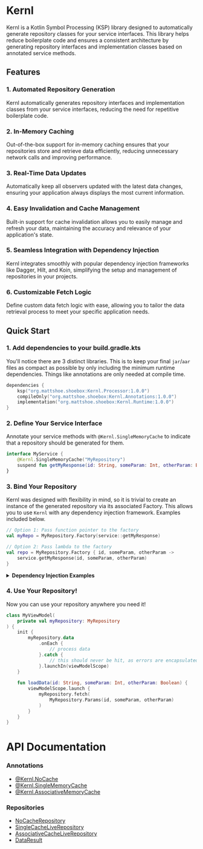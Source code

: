 # Kernl

Kernl is a Kotlin Symbol Processing (KSP) library designed to automatically generate repository classes for your service interfaces. This library helps reduce boilerplate code and ensures a consistent architecture by generating repository interfaces and implementation classes based on annotated service methods.


## Features

### 1. Automated Repository Generation
Kernl automatically generates repository interfaces and implementation classes from your service interfaces, reducing the need for repetitive boilerplate code.

### 2. In-Memory Caching
Out-of-the-box support for in-memory caching ensures that your repositories store and retrieve data efficiently, reducing unnecessary network calls and improving performance.

### 3. Real-Time Data Updates
Automatically keep all observers updated with the latest data changes, ensuring your application always displays the most current information.

### 4. Easy Invalidation and Cache Management
Built-in support for cache invalidation allows you to easily manage and refresh your data, maintaining the accuracy and relevance of your application's state.

### 5. Seamless Integration with Dependency Injection
Kernl integrates smoothly with popular dependency injection frameworks like Dagger, Hilt, and Koin, simplifying the setup and management of repositories in your projects.

### 6. Customizable Fetch Logic
Define custom data fetch logic with ease, allowing you to tailor the data retrieval process to meet your specific application needs.



## Quick Start

### 1. Add dependencies to your build.gradle.kts
You'll notice there are 3 distinct libraries. This is to keep your final `jar`/`aar` files as compact as possible by only
including the minimum runtime dependencies. Things like annotations are only needed at compile time.
```kotlin
dependencies {
    ksp("org.mattshoe.shoebox:Kernl.Processor:1.0.0")
    compileOnly("org.mattshoe.shoebox:Kernl.Annotations:1.0.0")
    implementation("org.mattshoe.shoebox:Kernl.Runtime:1.0.0")
}
```

### 2. Define Your Service Interface

Annotate your service methods with `@Kernl.SingleMemoryCache` to indicate that a repository should be generated for them.

```kotlin
interface MyService {
    @Kernl.SingleMemoryCache("MyRepository")
    suspend fun getMyResponse(id: String, someParam: Int, otherParam: Boolean): MyResponseData
}
```

### 3. Bind Your Repository

Kernl was designed with flexibility in mind, so it is trivial to create an instance of the generated repository 
via its associated Factory. This allows you to use `Kernl` with any dependency injection framework. Examples included below.

```kotlin
// Option 1: Pass function pointer to the factory
val myRepo = MyRepository.Factory(service::getMyResponse)

// Option 2: Pass lambda to the factory
val repo = MyRepository.Factory { id, someParam, otherParam ->
    service.getMyResponse(id, someParam, otherParam)
}
```

<details>
    <summary><b>Dependency Injection Examples</b></summary>

#### Dagger Sample
```kotlin
@Module
interface MyServiceModule {
    companion object {
        @Provides
        fun provideMyRepository(
            service: MyService
        ): MyRepository {
            return MyRepository.Factory(service::getMyResponse)
        }
    }
}
```

#### Hilt Sample
```kotlin
@Module
@InstallIn(SingletonComponent::class)
object MyServiceModule {
    
    @Singleton
    @Provides
    fun provideMyRepository(
        service: MyService
    ): MyServiceRepository {
        return MyRepository.Factory(service::getMyResponse)
    }
}
```

#### Koin Sample
```kotlin
val myServiceModule = module {
    single<MyRepository> {
        MyRepository.Factory(get<MyService>()::getMyResponse)
    }
}
```

#### Spring Sample
```kotlin
@Configuration
class MyServiceConfiguration {

    @Bean
    fun myRepository(service: MyService): MyRepository {
        return MyRepository.Factory(service::getMyResponse)
    }
}
```
</details>


### 4. Use Your Repository!

Now you can use your repository anywhere you need it!

```kotlin
class MyViewModel(
    private val myRepository: MyRepository
) {
    init {
        myRepository.data
            .onEach {
                // process data
            }.catch {
                // this should never be hit, as errors are encapsulated in DataResult
            }.launchIn(viewModelScope)
    }
    
    fun loadData(id: String, someParam: Int, otherParam: Boolean) {
        viewModelScope.launch {
            myRepository.fetch(
                MyRepository.Params(id, someParam, otherParam)
            )
        }
    }
}
```



# API Documentation 

### Annotations
- [@Kernl.NoCache](docs/NO_CACHE.md)
- [@Kernl.SingleMemoryCache](docs/SINGLE_MEMORY_CACHE.md)
- [@Kernl.AssociativeMemoryCache](docs/ASSOCIATIVE_MEMORY_CACHE.md)

### Repositories
- [NoCacheRepository](docs/NO_CACHE_REPOSITORY.md)
- [SingleCacheLiveRepository](docs/SINGLE_CACHE_LIVE_REPOSITORY.md)
- [AssociativeCacheLiveRepository](docs/ASSOCIATIVE_MEMORY_CACHE_LIVE_REPOSITORY.md)
- [DataResult](docs/DATA_RESULT.md)
